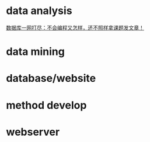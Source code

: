 # data analysis
[数据库一网打尽：不会编程又怎样，还不照样拿课题发文章！](https://mp.weixin.qq.com/s/GG4eR6BHrlp-9lU3-O--kA)

# data mining

# database/website

# method develop

# webserver




